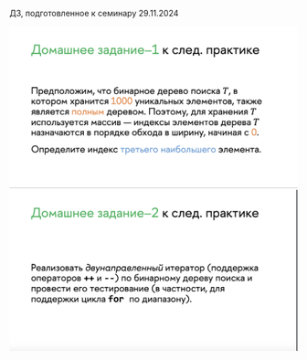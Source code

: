 ДЗ, подготовленное к семинару 29.11.2024
<p align="center">
  <img src="imgs/ADS-5_1.png">
  <img src="imgs/ADS-5_2.png">
</p>
